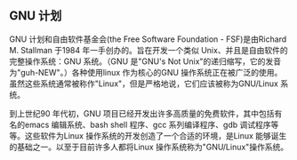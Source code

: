 ## GNU 计划

GNU 计划和自由软件基金会(the Free Software Foundation - FSF)是由Richard
M. Stallman 于1984 年一手创办的。旨在开发一个类似
Unix、并且是自由软件的完整操作系统：GNU 系统。（GNU 是"GNU's Not
Unix"的递归缩写，它的发音为"guh-NEW"。）各种使用linux 作为核心的GNU
操作系统正在被广泛的使用。虽然这些系统通常被称作"Linux"，但是严格地说，它们应该被称为GNU/Linux
系统。

到上世纪90 年代初，GNU
项目已经开发出许多高质量的免费软件，其中包括有名的emacs 编辑系统、bash
shell 程序、gcc 系列编译程序、gdb 调试程序等等。这些软件为Linux
操作系统的开发创造了一个合适的环境，是Linux
能够诞生的基础之一。以至于目前许多人都将Linux
操作系统称为"GNU/Linux"操作系统。
